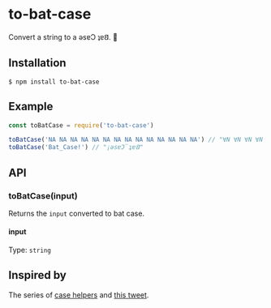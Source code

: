 # to-bat-case

Convert a string to a ǝsɐƆ ʇɐ𐐒. 🦇


## Installation

```
$ npm install to-bat-case
```

## Example

```js
const toBatCase = require('to-bat-case')

toBatCase('NA NA NA NA NA NA NA NA NA NA NA NA NA NA') // "∀N ∀N ∀N ∀N ∀N ∀N ∀N ∀N ∀N ∀N ∀N ∀N ∀N ∀N"
toBatCase('Bat_Case!') // "¡ǝsɐƆ‾ʇɐ𐐒"
```

## API

### toBatCase(input)

Returns the `input` converted to bat case.

#### input

Type: `string`

## Inspired by

The series of [case helpers](https://github.com/ianstormtaylor/to-case) and [this tweet](https://twitter.com/lyzidiamond/status/874423709867491328).
